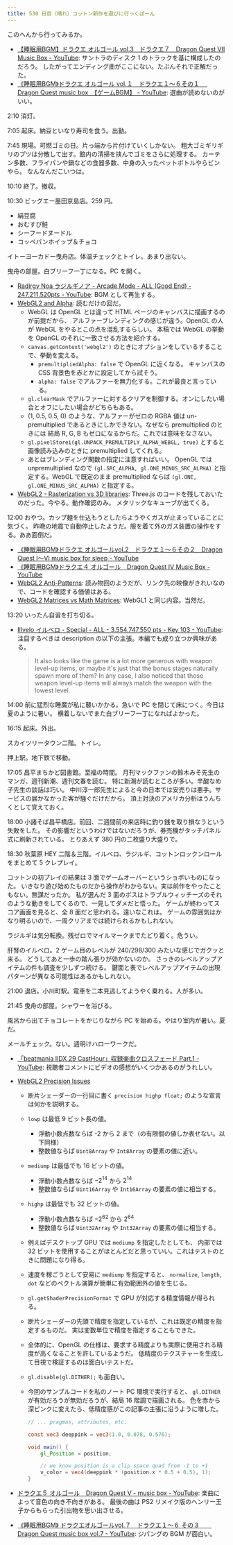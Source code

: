 ```yaml
---
title: 530 日目（晴れ）コットン新作を遊びに行っくぽーん
---
```


このへんから行ってみるか。

* [【睡眠用BGM】ドラクエ オルゴール vol.3　ドラクエ７　Dragon Quest VII Music Box - YouTube](https://www.youtube.com/watch?v=GlCw1HS2skc):
  サントラのディスク 1 のトラックを基に構成したのだろう。
  したがってエンディング曲がここにない。たぶんそれで正解だった。
* [《睡眠用BGM》ドラクエ オルゴール vol.１　ドラクエ１～６その１　 Dragon Quest music box　【ゲームBGM】 - YouTube](https://www.youtube.com/watch?v=Lg9oIX9Fd0o):
  選曲が読めないのがいい。

2:10 消灯。

7:05 起床。納豆といなり寿司を食う。出勤。

7:45 現場。可燃ゴミの日。片っ端から片付けていくしかない。
粗大ゴミギリギリのブツは分散して出す。館内の清掃を挟んでゴミをさらに処理する。
カーテン多数、フライパンや鍋などの食器多数、中身の入ったペットボトルやらビンやら。
なんなんだこいつは。

10:10 終了。撤収。

10:30 ビッグエー墨田京島店。259 円。

* 絹豆腐
* おむすび鮭
* シーフードヌードル
* コッペパンホイップ＆チョコ

イトーヨーカドー曳舟店。体温チェックとトイレ。あまり出ない。

曳舟の部屋。白ブリーフ一丁になる。PC を開く。

* [Radirgy Noa ラジルギノア - Arcade Mode - ALL (Good End) - 247.211.520pts - YouTube](https://www.youtube.com/watch?v=jAeZpto9M50):
  BGM として再生する。
* [WebGL2 and Alpha](https://webgl2fundamentals.org/webgl/lessons/webgl-and-alpha.html):
  読むだけの回だ。
  * WebGL は OpenGL とは違って HTML ページのキャンバスに描画するのが前提だから、
    アルファーブレンディングの感じが違う。OpenGL の人が WebGL をやるとこの点を混乱するらしい。
    本稿では WebGL の挙動を OpenGL のそれに一致させる方法を紹介する。
  * `canvas.getContext('webgl2')` のときにオプションをしているすることで、挙動を変える。
    * `premultipliedAlpha: false` で OpenGL に近くなる。
      キャンバスの CSS 背景色を赤とかに設定してから試そう。
    * `alpha: false` でアルファーを無力化する。これが最良と言っている。
  * `gl.clearMask` でアルファーに対するクリアを制御する。オンにしたい場合とオフにしたい場合がどちらもある。
  * (1, 0.5, 0.5, 0) のような、アルファーがゼロの RGBA 値は
    un-premultiplied であるときにしかできない。なぜなら premultiplied のときには
    結局 R, G, B もゼロになるからだ。これでは意味をなさない。
  * `gl.pixelStorei(gl.UNPACK_PREMULTIPLY_ALPHA_WEBGL, true)` とすると
    画像読み込みのときに premultiplied してくれる。
  * あとはブレンディング関数の指定に注意すればいい。
    OpenGL では unpremultiplied なので `(gl.SRC_ALPHA, gl.ONE_MINUS_SRC_ALPHA)`
    と指定する。WebGL で既定のまま premultiplied ならば
    `(gl.ONE, gl.ONE_MINUS_SRC_ALPHA)` と指定する。
* [WebGL2 - Rasterization vs 3D libraries](https://webgl2fundamentals.org/webgl/lessons/webgl-2d-vs-3d-library.html):
  Three.js のコードを残しておいたのだった。今やる。動作確認のみ。
  メタリックなキューブが出てくる。

12:00 おやつ。カップ麺を仕込もうとしたらようやくガスが止まっていることに気づく。
昨晩の地震で自動停止したようだ。服を着て外のガス装置の操作をする。ああ面倒だ。

* [《睡眠用BGM》ドラクエ オルゴールvol.2　ドラクエ１～６その２　Dragon Quest I～VI music box for sleep - YouTube](https://www.youtube.com/watch?v=btzuwbl66QA)
* [《睡眠用BGM》ドラクエ４ オルゴール　Dragon Quest IV Music Box - YouTube](https://www.youtube.com/watch?v=dGzOa8GChqI)
* [WebGL2 Anti-Patterns](https://webgl2fundamentals.org/webgl/lessons/webgl-anti-patterns.html):
  読み物回のようだが、リンク先の映像がきれいなので、コードを確認する価値はある。
* [WebGL2 Matrices vs Math Matrices](https://webgl2fundamentals.org/webgl/lessons/webgl-matrix-vs-math.html):
  WebGL1 と同じ内容。当然だ。

13:20 いったん自習を打ち切る。

* [Illvelo イルベロ - Special - ALL - 3.554.747.550 pts - Key 103 - YouTube](https://www.youtube.com/watch?v=lQkG5wb6hdw):
  注目するべきは description の以下の主張。本編でも成り立つか興味がある。

  > It also looks like the game is a lot more generous with weapon level-up items,
  > or maybe it's just that the bonus stages naturally spawn more of them? In any
  > case, I also noticed that those weapon level-up items will always match the
  > weapon with the lowest level.

14:00 前に猛烈な睡魔が私に襲いかかる。急いで PC を閉じて床につく。今日は夏のように暑い。
横着しないでまた白ブリーフ一丁になればよかった。

16:15 起床。外出。

スカイツリータウン二階。トイレ。

押上駅。地下鉄で移動。

17:05 昌平まちかど図書館。至福の時間。
月刊マックファンの鈴木みそ先生のマンガ、週刊新潮、週刊文春を読む。
特に新潮が読むところが多い。辛酸なめ子先生の談話は巧い。
中川淳一郎先生によると今の日本では安売りは悪手。サービスの届かなかった客が騒ぐだけだから。
頂上対決のアメリカ分析はうんちくとして覚えておく。

18:00 小諸そば昌平橋店。前回、二週間前の来店時に釣り銭を取り損なうという失敗をした。
その影響だというわけではないだろうが、券売機がタッチパネル式に刷新されている。
とりあえず 380 円の二枚盛り大盛りで。

18:30 秋葉原 HEY 二階＆三階。イルベロ、ラジルギ、コットンロックンロールをまとめて 5 クレプレイ。

コットンの初プレイの結果は 3 面でゲームオーバーというショボいものになった。
いきなり遊び始めたものだから操作がわからない。実は前作をやったこともない。無謀だったか。
私が選んだ 3 面のボスはトラブルウィッチーズのそれのような動きをしてくるので、一見してダメだと悟った。
ゲームが終わってスコア画面を見ると、全 8 面だと思われる。遠いなこれは。
ゲームの雰囲気はかなり明るいので、一周クリアまでは続けられるかもしれない。

ラジルギは気分転換。残ゼロでマイルマークまでたどり着く。危うい。

肝腎のイルベロ。2 ゲーム目のレベルが 240/298/300 みたいな感じでガクッと来る。
どうしてあと一歩の踏ん張りが効かないのか。
さっきのレベルアップアイテムの件も調査を少しずつ続ける。
鍵面と表でレベルアップアイテムの出現パターンが異なる可能性はあるかもしれない。

21:00 退店。小川町駅。電車を二本見逃してようやく乗れる。人が多い。

21:45 曳舟の部屋。シャワーを浴びる。

風呂から出てチョコレートをかじりながら PC を始める。やはり室内が暑い。夏だ。

メールチェック。ない。週明けハローワークだ。

* [「beatmania IIDX 29 CastHour」収録楽曲クロスフェード Part.1 - YouTube](https://www.youtube.com/watch?v=xPfp7bVDTrM):
  視聴者コメントにビデオの感想がいくつかあるのがうれしい。
* [WebGL2 Precision Issues](https://webgl2fundamentals.org/webgl/lessons/webgl-precision-issues.html)
  * 断片シェーダーの一行目に書く `precision highp float;` のような宣言は何かを説明する。
  * `lowp` は最低 9 ビット長の値。
    * 浮動小数点数ならば -2 から 2 まで（の有限個の値しか表せない。以下同様）
    * 整数値ならば `Uint8Array` や `Int8Array` の要素の値に近い。
  * `mediump` は最低でも 16 ビットの値。
    * 浮動小数点数ならば $-2^{14}$ から $2^{14}$
    * 整数値ならば `Uint16Array` や `Int16Array` の要素の値に相当する。
  * `highp` は最低でも 32 ビットの値。
    * 浮動小数点数ならば $-2^{62}$ から $2^{64}$
    * 整数値ならば `Uint32Array` や `Int32Array` の要素の値に相当する。
  * 例えばデスクトップ GPU では `mediump` を指定したとしても、
    内部では 32 ビットを使用することがほとんどだと思っていい。これはテストのときに問題になり得る。
  * 速度を稼ごうとして安易に `mediump` を指定すると、
    `normalize`, `length`, `dot` などのベクトル演算が簡単に有効範囲外の値を生じる。
  * `gl.getShaderPrecisionFormat` で GPU が対応する精度情報が得られる。
  * 断片シェーダーの先頭で精度を指定しているが、これは既定の精度を指定するものだ。
    実は変数単位で精度を指定することもできた。
  * 全体的に、OpenGL の仕様は、要求する精度よりも実際に使用される精度が高くなることを許しているようだ。
    低精度のテクスチャーを生成して目視で検証するのは面白いテストだ。
  * `gl.disable(gl.DITHER);` も面白い。
  * 今回のサンプルコードを私のノート PC 環境で実行すると、
    `gl.DITHER` が有効だろうが無効だろうが、結局 16 階調で描画される。
    色を赤から深ピンクに変えたら、低精度感がこの記事の主張に沿うように増した。

    ```glsl
    // ... pragmas, attributes, etc.

    const vec3 deeppink = vec3(1.0, 0.078, 0.576);

    void main() {
        gl_Position = position;

        // we know position is a clip space quad from -1 to +1
        v_color = vec4(deeppink * (position.x * 0.5 + 0.5), 1);
    }
    ```

* [ドラクエ５ オルゴール　Dragon Quest V - music box - YouTube](https://www.youtube.com/watch?v=DocLNQ2aD60):
  楽曲によって音色の向き不向きがある。
  最後の曲は PS2 リメイク版のヘンリー王子からもらった引出物を思い出させる。
* [《睡眠用BGM》 ドラクエオルゴールvol.７　ドラクエ１～６ その３　　Dragon Quest music box vol.7 - YouTube](https://www.youtube.com/watch?v=-xhZC0_CjAs):
  ジパングの BGM が面白い。
